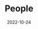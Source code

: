 ---
title: People
date: 2022-10-24

type: landing

sections:
  - block: people
    content:
      title: Meet the Team
      # Choose which groups/teams of users to display.
      #   Edit `user_groups` in each user's profile to add them to one or more of these groups.
      user_groups:
          - Co-Directors
          - Academic Staff
          - PhD Students
          - Administration
          - Visitors
          - Alumni
      sort_by: Params.last_name
      sort_ascending: false
    design:
      show_interests: false
      show_role: true
      show_social: true
      
      
  - block: markdown
    content:
      title:
      subtitle:
      text: |
        {{% cta cta_link="../openning/" cta_text="Join Us →" %}}
    design:
      columns: '1'
---